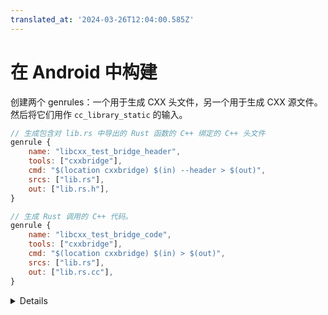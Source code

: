 ```yaml
---
translated_at: '2024-03-26T12:04:00.585Z'
---
```


# 在 Android 中构建

创建两个 genrules：一个用于生成 CXX 头文件，另一个用于生成 CXX 源文件。然后将它们用作 `cc_library_static` 的输入。

```javascript
// 生成包含对 lib.rs 中导出的 Rust 函数的 C++ 绑定的 C++ 头文件
genrule {
    name: "libcxx_test_bridge_header",
    tools: ["cxxbridge"],
    cmd: "$(location cxxbridge) $(in) --header > $(out)",
    srcs: ["lib.rs"],
    out: ["lib.rs.h"],
}

// 生成 Rust 调用的 C++ 代码。
genrule {
    name: "libcxx_test_bridge_code",
    tools: ["cxxbridge"],
    cmd: "$(location cxxbridge) $(in) > $(out)",
    srcs: ["lib.rs"],
    out: ["lib.rs.cc"],
}
```

<details>

- `cxxbridge` 工具是一个独立的工具，用于生成桥接模块的 C++ 侧。它被包含在 Android 中，并可作为 Soong 工具使用。
- 按照惯例，如果你的 Rust 源文件是 `lib.rs`，你的头文件将被命名为 `lib.rs.h`，你的源文件将被命名为 `lib.rs.cc`。虽然这个命名约定不是强制性的。

</details>

